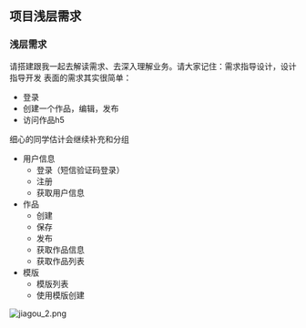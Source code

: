 ## 项目浅层需求
### 浅层需求
请搭建跟我一起去解读需求、去深入理解业务。请大家记住：需求指导设计，设计指导开发
表面的需求其实很简单：
- 登录
- 创建一个作品，编辑，发布
- 访问作品h5

细心的同学估计会继续补充和分组
- 用户信息
  - 登录（短信验证码登录）
  - 注册
  - 获取用户信息
- 作品
  - 创建
  - 保存
  - 发布
  - 获取作品信息
  - 获取作品列表
- 模版
  - 模版列表
  - 使用模版创建

![jiagou_2.png](https://i.loli.net/2021/09/20/O56sEnTK8qVrjZX.png)